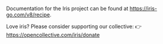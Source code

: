 Documentation for the Iris project can be found at
<https://iris-go.com/v8/recipe>.

Love iris? Please consider supporting our collective:
👉  https://opencollective.com/iris/donate
